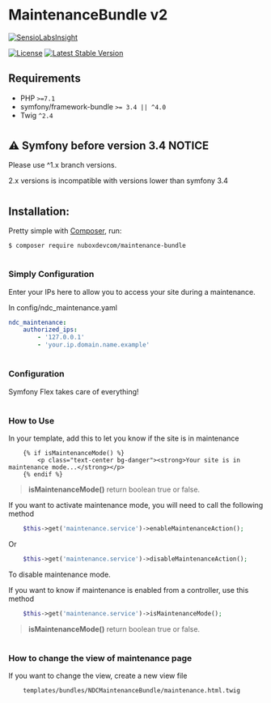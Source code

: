 # MaintenanceBundle v2
[![SensioLabsInsight](https://insight.sensiolabs.com/projects/2ed013da-a349-4147-b4d1-c142eb38d290/big.png)](https://insight.sensiolabs.com/projects/2ed013da-a349-4147-b4d1-c142eb38d290)

[![License](https://poser.pugx.org/nuboxdevcom/maintenance-bundle/license?format=flat)](https://packagist.org/packages/nuboxdevcom/maintenance-bundle)
[![Latest Stable Version](https://poser.pugx.org/nuboxdevcom/maintenance-bundle/v/stable?format=flat)](https://packagist.org/packages/nuboxdevcom/maintenance-bundle)


## Requirements
- PHP `>=7.1`
- symfony/framework-bundle `>= 3.4 || ^4.0`
- Twig `^2.4`


#
## :warning: Symfony before version 3.4 NOTICE
Please use ^1.x branch versions.

2.x versions is incompatible with versions lower than symfony 3.4


#
## Installation:

Pretty simple with [Composer](http://packagist.org), run:
```console
$ composer require nuboxdevcom/maintenance-bundle
```


#
### Simply Configuration

Enter your IPs here to allow you to access your site during a maintenance.

In config/ndc_maintenance.yaml
```yaml
ndc_maintenance:
    authorized_ips:
        - '127.0.0.1'
        - 'your.ip.domain.name.example'
```


#
### Configuration
Symfony Flex takes care of everything!


#
### How to Use
In your template, add this to let you know if the site is in maintenance
```twig
    {% if isMaintenanceMode() %}
        <p class="text-center bg-danger"><strong>Your site is in maintenance mode...</strong></p>
    {% endif %}
```
> **isMaintenanceMode()** return boolean true or false.

If you want to activate maintenance mode, you will need to call the following method
```php
    $this->get('maintenance.service')->enableMaintenanceAction();
```
Or
```php
    $this->get('maintenance.service')->disableMaintenanceAction();
```
To disable maintenance mode.

If you want to know if maintenance is enabled from a controller, use this method
```php
    $this->get('maintenance.service')->isMaintenanceMode();
```
> **isMaintenanceMode()** return boolean true or false.


#
### How to change the view of maintenance page
If you want to change the view, create a new view file 
```console
    templates/bundles/NDCMaintenanceBundle/maintenance.html.twig
```
